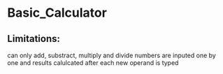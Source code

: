 # Basic_Calculator
## Limitations:
can only add, substract, multiply and divide
numbers are inputed one by one and results calulcated after each new operand is typed
